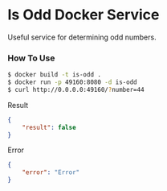 # Is Odd Docker Service


Useful service for determining odd numbers.

### How To Use

```sh
$ docker build -t is-odd .
$ docker run -p 49160:8080 -d is-odd
$ curl http://0.0.0.0:49160/?number=44
```

Result

```json
{
    "result": false
}
```

Error

```json
{
    "error": "Error"
}
```
